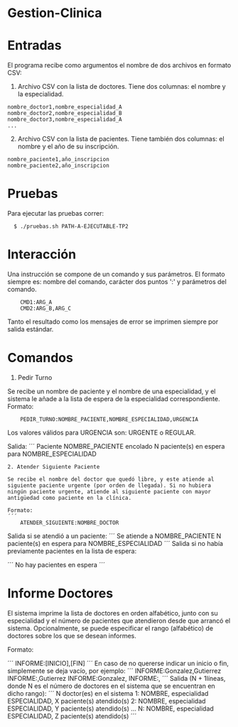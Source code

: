 # Gestion-Clinica

# Entradas

El programa recibe como argumentos el nombre de dos archivos en formato CSV:
  1. Archivo CSV con la lista de doctores. Tiene dos columnas: el nombre y la especialidad.
  ```
  nombre_doctor1,nombre_especialidad_A
  nombre_doctor2,nombre_especialidad_B
  nombre_doctor3,nombre_especialidad_A
  ...
  ```
  2. Archivo CSV con la lista de pacientes. Tiene también dos columnas: el nombre y el año de su inscripción.
  ```
  nombre_paciente1,año_inscripcion
  nombre_paciente2,año_inscripcion
  ```
  
# Pruebas

Para ejecutar las pruebas correr:
```
  $ ./pruebas.sh PATH-A-EJECUTABLE-TP2
```

# Interacción

Una instrucción se compone de un comando y sus parámetros. El formato siempre es: nombre del comando, carácter dos puntos ':' y parámetros del comando.

```
    CMD1:ARG_A
    CMD2:ARG_B,ARG_C
 ```
 
 Tanto el resultado como los mensajes de error se imprimen siempre por salida estándar.
 
 
 # Comandos
 
 1. Pedir Turno
 
  Se recibe un nombre de paciente y el nombre de una especialidad, y el sistema le añade a la lista de espera de la especialidad correspondiente.
  Formato:
  ```
      PEDIR_TURNO:NOMBRE_PACIENTE,NOMBRE_ESPECIALIDAD,URGENCIA
  ```
  Los valores válidos para URGENCIA son: URGENTE o REGULAR.
  
 Salida:
 ´´´
    Paciente NOMBRE_PACIENTE encolado
    N paciente(s) en espera para NOMBRE_ESPECIALIDAD
 ```
 2. Atender Siguiente Paciente
 
 Se recibe el nombre del doctor que quedó libre, y este atiende al siguiente paciente urgente (por orden de llegada). Si no hubiera ningún paciente urgente, atiende al siguiente paciente con mayor antigüedad como paciente en la clínica.
 
 Formato:
 ´´´
     ATENDER_SIGUIENTE:NOMBRE_DOCTOR
 ```
 Salida si se atendió a un paciente:
 ´´´
    Se atiende a NOMBRE_PACIENTE
    N paciente(s) en espera para NOMBRE_ESPECIALIDAD
 ´´´
 Salida si no había previamente pacientes en la lista de espera:
 
 ´´´
     No hay pacientes en espera
 ´´´
 
 # Informe Doctores
 
 El sistema imprime la lista de doctores en orden alfabético, junto con su especialidad y el número de pacientes que atendieron desde que arrancó el sistema. 
 Opcionalmente, se puede especificar el rango (alfabético) de doctores sobre los que se desean informes.
 
 Formato:
 
 ´´´
     INFORME:[INICIO],[FIN]
 ´´´
 En caso de no quererse indicar un inicio o fin, simplemente se deja vacío, por ejemplo:
 ´´´
    INFORME:Gonzalez,Gutierrez
    INFORME:,Gutierrez
    INFORME:Gonzalez,
    INFORME:,
 ´´´
 Salida (N + 1líneas, donde N es el número de doctores en el sistema que se encuentran en dicho rango):
 ´´´
    N doctor(es) en el sistema
    1: NOMBRE, especialidad ESPECIALIDAD, X paciente(s) atendido(s)
    2: NOMBRE, especialidad ESPECIALIDAD, Y paciente(s) atendido(s)
    ...
    N: NOMBRE, especialidad ESPECIALIDAD, Z paciente(s) atendido(s)
 ´´´
 

 
 
 
 
 
